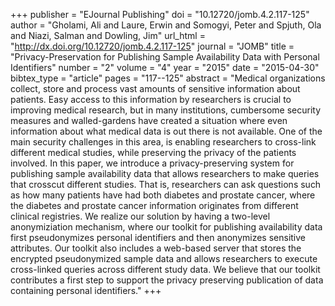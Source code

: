 +++
publisher = "EJournal Publishing"
doi = "10.12720/jomb.4.2.117-125"
author = "Gholami, Ali and Laure, Erwin and Somogyi, Peter and Spjuth, Ola and Niazi, Salman and Dowling, Jim"
url_html = "http://dx.doi.org/10.12720/jomb.4.2.117-125"
journal = "JOMB"
title = "Privacy-Preservation for Publishing Sample Availability Data with Personal Identifiers"
number = "2"
volume = "4"
year = "2015"
date = "2015-04-30"
bibtex_type = "article"
pages = "117--125"
abstract = "Medical organizations collect, store and process vast amounts of sensitive information about patients. Easy access to this information by researchers is crucial to improving medical research, but in many institutions, cumbersome security measures and walled-gardens have created a situation where even information about what medical data is out there is not available. One of the main security challenges in this area, is enabling researchers to cross-link different medical studies, while preserving the privacy of the patients involved. In this paper, we introduce a privacy-preserving system for publishing sample availability data that allows researchers to make queries that crosscut different studies. That is, researchers can ask questions such as how many patients have had both diabetes and prostate cancer, where the diabetes and prostate cancer information originates from different clinical registries. We realize our solution by having a two-level anonymiziation mechanism, where our toolkit for publishing availability data first pseudonymizes personal identifiers and then anonymizes sensitive attributes. Our toolkit also includes a web-based server that stores the encrypted pseudonymized sample data and allows researchers to execute cross-linked queries across different study data. We believe that our toolkit contributes a first step to support the privacy preserving publication of data containing personal identifiers."
+++

